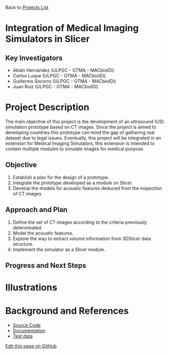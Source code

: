 Back to [Projects List](../../README.md#ProjectsList)

# Integration of Medical Imaging Simulators in Slicer

## Key Investigators

- Abián Hernández (ULPGC - GTMA - MACbioIDi)
- Carlos Luque (ULPGC - GTMA - MACbioIDi)
- Guillermo Socorro (ULPGC - GTMA - MACbioIDi)
- Juan Ruiz (ULPGC - GTMA - MACbioIDi)

# Project Description

The main objective of this project is the development of an ultrasound (US) simulation prototype based on CT images.
Since the project is aimed to developing countries this prototype can mind the gap of gathering real dataset due to legal
issues. Eventually, this project will be integrated in an extension for Medical Imaging Simulators, this extension is intended to contain multiple modules to simulate images for medical purpose.

## Objective

1. Establish a plan for the design of a prototype.
1. Integrate the prototype developed as a module on Slicer.
1. Develop the models for acoustic features deduced from the inspection of CT images.

## Approach and Plan

1. Define the set of CT images according to the criteria previously determinated.
1. Model the acoustic features.
1. Explore the way to extract volume information from 3DSlicer data structure.
1. Implement the simulator as a Slicer module.

## Progress and Next Steps

<!--Describe progress and next steps in a few bullet points as you are making progress.-->

# Illustrations

<!--Add pictures and links to videos that demonstrate what has been accomplished.-->

# Background and References

<!--Use this space for information that may help people better understand your project, like links to papers, source code, or data.-->

- [Source Code](https://github.com/YourUser/YourRepository)
- [Documentation](https://link.to.docs)
- [Test data](https://link.to.test.data)

<!--Link for editing page when displayed in GitHub pages-->
<a href="{{site.github.repository_url}}/edit/master/{{page.path}}">Edit this page on GitHub</a>
